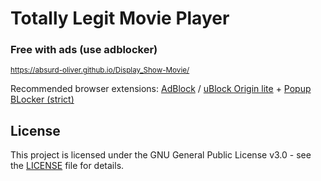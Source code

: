 # Totally Legit Movie Player
### Free with ads (use adblocker)
<sub>https://absurd-oliver.github.io/Display_Show-Movie/</sub>

Recommended browser extensions: [AdBlock](https://chromewebstore.google.com/detail/gighmmpiobklfepjocnamgkkbiglidom?utm_source=item-share-cb) / [uBlock Origin lite](https://chromewebstore.google.com/detail/ddkjiahejlhfcafbddmgiahcphecmpfh?utm_source=item-share-cb) + [Popup BLocker (strict)](https://chromewebstore.google.com/detail/aefkmifgmaafnojlojpnekbpbmjiiogg?utm_source=item-share-cb)

## License

This project is licensed under the GNU General Public License v3.0 - see the [LICENSE](./LICENSE) file for details.